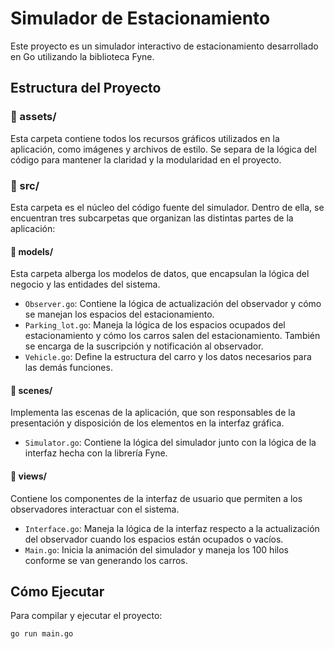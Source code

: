 # Simulador de Estacionamiento

Este proyecto es un simulador interactivo de estacionamiento desarrollado en Go utilizando la biblioteca Fyne.

## Estructura del Proyecto

### 📁 assets/
Esta carpeta contiene todos los recursos gráficos utilizados en la aplicación, como imágenes y archivos de estilo. Se separa de la lógica del código para mantener la claridad y la modularidad en el proyecto.

### 📁 src/
Esta carpeta es el núcleo del código fuente del simulador. Dentro de ella, se encuentran tres subcarpetas que organizan las distintas partes de la aplicación:

#### 📁 models/
Esta carpeta alberga los modelos de datos, que encapsulan la lógica del negocio y las entidades del sistema. 

- `Observer.go`: Contiene la lógica de actualización del observador y cómo se manejan los espacios del estacionamiento.
- `Parking_lot.go`: Maneja la lógica de los espacios ocupados del estacionamiento y cómo los carros salen del estacionamiento. También se encarga de la suscripción y notificación al observador.
- `Vehicle.go`: Define la estructura del carro y los datos necesarios para las demás funciones.

#### 📁 scenes/
Implementa las escenas de la aplicación, que son responsables de la presentación y disposición de los elementos en la interfaz gráfica.

- `Simulator.go`: Contiene la lógica del simulador junto con la lógica de la interfaz hecha con la librería Fyne.

#### 📁 views/
Contiene los componentes de la interfaz de usuario que permiten a los observadores interactuar con el sistema.

- `Interface.go`: Maneja la lógica de la interfaz respecto a la actualización del observador cuando los espacios están ocupados o vacíos.
- `Main.go`: Inicia la animación del simulador y maneja los 100 hilos conforme se van generando los carros.

## Cómo Ejecutar

Para compilar y ejecutar el proyecto:

```sh
go run main.go

